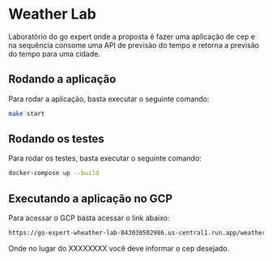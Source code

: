 # Weather Lab

Laboratório do go expert onde a proposta é fazer uma aplicação de cep e na sequência consome uma API de previsão do tempo e retorna a previsão do tempo para uma cidade.

## Rodando a aplicação

Para rodar a aplicação, basta executar o seguinte comando:

```bash
make start
```

## Rodando os testes

Para rodar os testes, basta executar o seguinte comando:

```bash
docker-compose up --build
```

## Executando a aplicação no GCP

Para acessar o GCP basta acessar o link abaixo:

```bash
https://go-expert-wheather-lab-843030502986.us-central1.run.app/weather/cep/XXXXXXXX
```

Onde no lugar do XXXXXXXX você deve informar o cep desejado.
